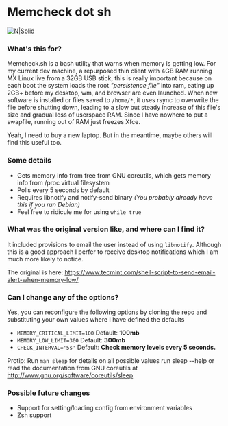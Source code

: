 # Memcheck dot sh

[![N|Solid](https://github.com/odb/official-bash-logo/raw/master/assets/Logos/Identity/PNG/BASH_logo-transparent-bg-color.png)](https://github.com/odb/official-bash-logo/raw/master/assets/Logos/Identity/PNG/BASH_logo-transparent-bg-color.png)

### What's this for?
Memcheck.sh is a bash utility that warns when memory is getting low. For my current dev machine, a repurposed thin client with 4GB RAM running MX Linux live from a 32GB USB stick, this is really important because on each boot the system loads the root *"persistence file"* into ram, eating up 2GB+ before my desktop, wm, and browser are even launched. When new software is installed or files saved to `/home/*`, it uses rsync to overwrite the file before shutting down, leading to a slow but steady increase of this file's size and gradual loss of userspace RAM. Since I have nowhere to put a swapfile, running out of RAM just freezes Xfce.

Yeah, I need to buy a new laptop. But in the meantime, maybe others will find this useful too.

### Some details
  - Gets memory info from free from GNU coreutils, which gets memory info from /proc virtual filesystem
  - Polls every 5 seconds by default
  - Requires libnotify and notify-send binary *(You probably already have this if you run Debian)*
  - Feel free to ridicule me for using `while true`
  
### What was the original version like, and where can I find it?
It included provisions to email the user instead of using `libnotify`. Although this is a good approach I perfer to receive desktop notifications which I am much more likely to notice.

The original is here: https://www.tecmint.com/shell-script-to-send-email-alert-when-memory-low/

### Can I change any of the options?
Yes, you can reconfigure the following options by cloning the repo and substituting your own values where I have defined the defaults
  - `MEMORY_CRITICAL_LIMIT=100` Default: **100mb**
  - `MEMORY_LOW_LIMIT=300` Default: **300mb**
  - `CHECK_INTERVAL='5s'` Default: **Check memory levels every 5 seconds.**
  
  Protip: Run `man sleep` for details on all possible values run sleep --help or read the documentation from GNU coreutils at http://www.gnu.org/software/coreutils/sleep

### Possible future changes
  - Support for setting/loading config from environment variables
  - Zsh support


